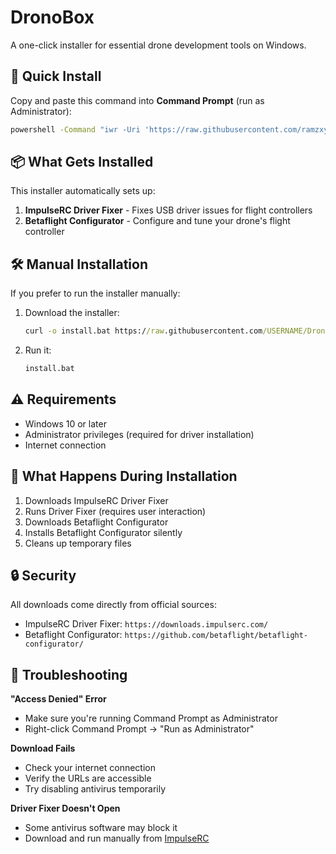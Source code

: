 # DronoBox

A one-click installer for essential drone development tools on Windows.

## 🚀 Quick Install

Copy and paste this command into **Command Prompt** (run as Administrator):

```cmd
powershell -Command "iwr -Uri 'https://raw.githubusercontent.com/ramzxy/DronoBox/main/installers/install.bat' -OutFile install.bat; .\install.bat"
```


## 📦 What Gets Installed

This installer automatically sets up:

1. **ImpulseRC Driver Fixer** - Fixes USB driver issues for flight controllers
2. **Betaflight Configurator** - Configure and tune your drone's flight controller

## 🛠️ Manual Installation

If you prefer to run the installer manually:

1. Download the installer:

   ```cmd
   curl -o install.bat https://raw.githubusercontent.com/USERNAME/DronoBox/main/installers/install.bat
   ```

2. Run it:
   ```cmd
   install.bat
   ```

## ⚠️ Requirements

- Windows 10 or later
- Administrator privileges (required for driver installation)
- Internet connection

## 📝 What Happens During Installation

1. Downloads ImpulseRC Driver Fixer
2. Runs Driver Fixer (requires user interaction)
3. Downloads Betaflight Configurator
4. Installs Betaflight Configurator silently
5. Cleans up temporary files

## 🔒 Security

All downloads come directly from official sources:

- ImpulseRC Driver Fixer: `https://downloads.impulserc.com/`
- Betaflight Configurator: `https://github.com/betaflight/betaflight-configurator/`

## 🐛 Troubleshooting

**"Access Denied" Error**

- Make sure you're running Command Prompt as Administrator
- Right-click Command Prompt → "Run as Administrator"

**Download Fails**

- Check your internet connection
- Verify the URLs are accessible
- Try disabling antivirus temporarily

**Driver Fixer Doesn't Open**

- Some antivirus software may block it
- Download and run manually from [ImpulseRC](https://impulserc.com/pages/downloads)
